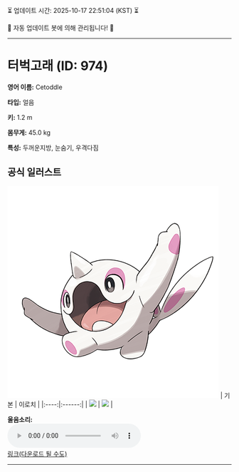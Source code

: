
⏳ 업데이트 시간: 2025-10-17 22:51:04 (KST) ⏳

🤖 자동 업데이트 봇에 의해 관리됩니다! 🤖

---

# 터벅고래 (ID: 974)
**영어 이름:** Cetoddle

**타입:** 얼음

**키:** 1.2 m

**몸무게:** 45.0 kg

**특성:** 두꺼운지방, 눈숨기, 우격다짐

## 공식 일러스트
![](https://raw.githubusercontent.com/PokeAPI/sprites/master/sprites/pokemon/other/official-artwork/974.png)
| 기본 | 이로치 |
|:----:|:------:|
| <img src="http://play.pokemonshowdown.com/sprites/ani/cetoddle.gif" width="200"> | <img src="http://play.pokemonshowdown.com/sprites/ani-shiny/cetoddle.gif" width="200"> |

**울음소리:**<br><audio controls src="https://raw.githubusercontent.com/PokeAPI/cries/main/cries/pokemon/latest/974.ogg"></audio><br> [링크(다운로드 될 수도)](https://raw.githubusercontent.com/PokeAPI/cries/main/cries/pokemon/latest/974.ogg)


---
